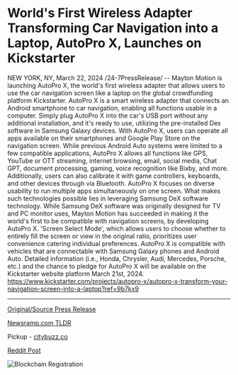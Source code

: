 # World's First Wireless Adapter Transforming Car Navigation into a Laptop, AutoPro X, Launches on Kickstarter

NEW YORK, NY, March 22, 2024 /24-7PressRelease/ -- Mayton Motion is launching AutoPro X, the world's first wireless adapter that allows users to use the car navigation screen like a laptop on the global crowdfunding platform Kickstarter.  AutoPro X is a smart wireless adapter that connects an Android smartphone to car navigation, enabling all functions usable in a computer. Simply plug AutoPro X into the car's USB port without any additional installation, and it's ready to use, utilizing the pre-installed Dex software in Samsung Galaxy devices.  With AutoPro X, users can operate all apps available on their smartphones and Google Play Store on the navigation screen. While previous Android Auto systems were limited to a few compatible applications, AutoPro X allows all functions like GPS, YouTube or OTT streaming, internet browsing, email, social media, Chat GPT, document processing, gaming, voice recognition like Bixby, and more. Additionally, users can also calibrate it with game controllers, keyboards, and other devices through via Bluetooth. AutoPro X focuses on diverse usability to run multiple apps simultaneously on one screen.  What makes such technologies possible lies in leveraging Samsung DeX software technology. While Samsung DeX software was originally designed for TV and PC monitor uses, Mayton Motion has succeeded in making it the world's first to be compatible with navigation screens, by developing AutoPro X.  'Screen Select Mode', which allows users to choose whether to entirely fill the screen or view in the original ratio, prioritizes user convenience catering individual preferences.  AutoPro X is compatible with vehicles that are connectable with Samsung Galaxy phones and Android Auto. Detailed information (i.e., Honda, Chrysler, Audi, Mercedes, Porsche, etc.) and the chance to pledge for AutoPro X will be available on the Kickstarter website platform March 21st, 2024.  https://www.kickstarter.com/projects/autopro-x/autopro-x-transform-your-navigation-screen-into-a-laptop?ref=9b7kx9 

---

[Original/Source Press Release](https://www.24-7pressrelease.com/press-release/509448/worlds-first-wireless-adapter-transforming-car-navigation-into-a-laptop-autopro-x-launches-on-kickstarter)
                    

[Newsramp.com TLDR](https://newsramp.com/curated-news/mayton-motion-launches-autopro-x-the-world-s-first-wireless-adapter-for-car-navigation-screens/0f312fb4f19a55545cb290a519c63c2c) 


Pickup - [citybuzz.co](https://citybuzz.co/2024/03/22/autopro-x-transforming-car-navigation-into-a-laptop)
 



[Reddit Post](https://www.reddit.com/r/GamingNewsRamp/comments/1bktefr/mayton_motion_launches_autopro_x_the_worlds_first/) 



![Blockchain Registration](https://cdn.newsramp.app/24-7PressRelease/qrcode/243/22/wamcMK5Q.webp)